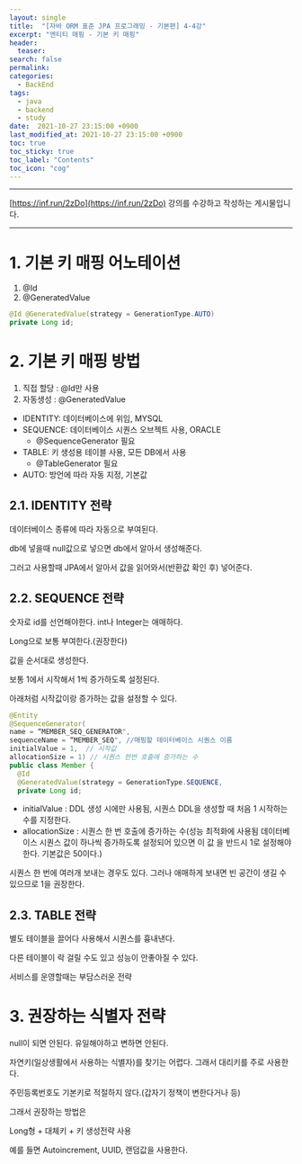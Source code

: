 ```yaml
---
layout: single
title:  "[자바 ORM 표준 JPA 프로그래밍 - 기본편] 4-4강"
excerpt: "엔티티 매핑 - 기본 키 매핑"
header:
  teaser: 
search: false
permalink:
categories: 
  - BackEnd
tags:
  - java
  - backend
  - study
date:  2021-10-27 23:15:00 +0900
last_modified_at: 2021-10-27 23:15:00 +0900
toc: true
toc_sticky: true
toc_label: "Contents"
toc_icon: "cog"
---
```

---

[https://inf.run/2zDo](https://inf.run/2zDo) 강의를 수강하고 작성하는 게시물입니다.

---

# 1. 기본 키 매핑 어노테이션

1. @Id
2. @GeneratedValue

```java
@Id @GeneratedValue(strategy = GenerationType.AUTO) 
private Long id;
```

# 2. 기본 키 매핑 방법

1. 직접 할당 : @Id만 사용
2. 자동생성 : @GeneratedValue

- IDENTITY: 데이터베이스에 위임, MYSQL
- SEQUENCE: 데이터베이스 시퀀스 오브젝트 사용, ORACLE
  - @SequenceGenerator 필요
- TABLE: 키 생성용 테이블 사용, 모든 DB에서 사용
  - @TableGenerator 필요
- AUTO: 방언에 따라 자동 지정, 기본값

## 2.1. IDENTITY 전략
데이터베이스 종류에 따라 자동으로 부여된다.

db에 넣을때 null값으로 넣으면 db에서 알아서 생성해준다.

그러고 사용할때 JPA에서 알아서 값을 읽어와서(반환값 확인 후) 넣어준다.

## 2.2. SEQUENCE 전략
숫자로 id를 선언해야한다. int나 Integer는 애매하다.

Long으로 보통 부여한다.(권장한다)

값을 순서대로 생성한다.

보통 1에서 시작해서 1씩 증가하도록 설정된다.

아래처럼 시작값이랑 증가하는 값을 설정할 수 있다.

```java
@Entity
@SequenceGenerator(
name = “MEMBER_SEQ_GENERATOR",
sequenceName = “MEMBER_SEQ", //매핑할 데이터베이스 시퀀스 이름
initialValue = 1,  // 시작값
allocationSize = 1) // 시퀀스 한번 호출에 증가하는 수
public class Member {
  @Id
  @GeneratedValue(strategy = GenerationType.SEQUENCE,
  private Long id;
```

- initialValue : DDL 생성 시에만 사용됨, 시퀀스 DDL을 생성할 때 처음 1 시작하는 수를 지정한다.
- allocationSize : 시퀀스 한 번 호출에 증가하는 수(성능 최적화에 사용됨 데이터베이스 시퀀스 값이 하나씩 증가하도록 설정되어 있으면 이 값 을 반드시 1로 설정해야 한다. 기본값은 50이다.)

시퀀스 한 번에 여러개 보내는 경우도 있다. 그러나 애매하게 보내면 빈 공간이 생길 수 있으므로 1을 권장한다.

## 2.3. TABLE 전략

별도 테이블을 끌어다 사용해서 시퀀스를 흉내낸다.

다른 테이블이 락 걸릴 수도 있고 성능이 안좋아질 수 있다.

서비스를 운영할때는 부담스러운 전략

# 3. 권장하는 식별자 전략

null이 되면 안된다. 유일해야하고 변하면 안된다.

자연키(일상생활에서 사용하는 식별자)를 찾기는 어렵다. 그래서 대리키를 주로 사용한다.

주민등록번호도 기본키로 적절하지 않다.(갑자기 정책이 변한다거나 등)

그래서 권장하는 방법은 

Long형 + 대체키 + 키 생성전략 사용

예를 들면 Autoincrement, UUID, 랜덤값을 사용한다.
